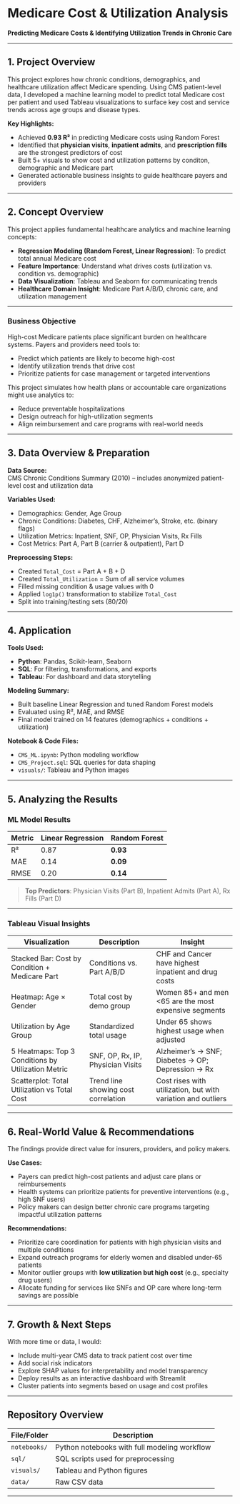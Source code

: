# Medicare Cost & Utilization Analysis  
**Predicting Medicare Costs & Identifying Utilization Trends in Chronic Care**

---

## 1. Project Overview

This project explores how chronic conditions, demographics, and healthcare utilization affect Medicare spending. Using CMS patient-level data, I developed a machine learning model to predict total Medicare cost per patient and used Tableau visualizations to surface key cost and service trends across age groups and disease types.

**Key Highlights:**
- Achieved **0.93 R²** in predicting Medicare costs using Random Forest
- Identified that **physician visits**, **inpatient admits**, and **prescription fills** are the strongest predictors of cost
- Built 5+ visuals to show cost and utilization patterns by conditon, demographic and Medicare part
- Generated actionable business insights to guide healthcare payers and providers


---

## 2. Concept Overview

This project applies fundamental healthcare analytics and machine learning concepts:

- **Regression Modeling (Random Forest, Linear Regression)**: To predict total annual Medicare cost
- **Feature Importance**: Understand what drives costs (utilization vs. condition vs. demographic)
- **Data Visualization**: Tableau and Seaborn for communicating trends
- **Healthcare Domain Insight**: Medicare Part A/B/D, chronic care, and utilization management

---

### Business Objective

High-cost Medicare patients place significant burden on healthcare systems. Payers and providers need tools to:

- Predict which patients are likely to become high-cost
- Identify utilization trends that drive cost
- Prioritize patients for case management or targeted interventions

This project simulates how health plans or accountable care organizations might use analytics to:
- Reduce preventable hospitalizations
- Design outreach for high-utilization segments
- Align reimbursement and care programs with real-world needs

---

## 3. Data Overview & Preparation

**Data Source:**  
CMS Chronic Conditions Summary (2010) – includes anonymized patient-level cost and utilization data

**Variables Used:**
- Demographics: Gender, Age Group
- Chronic Conditions: Diabetes, CHF, Alzheimer’s, Stroke, etc. (binary flags)
- Utilization Metrics: Inpatient, SNF, OP, Physician Visits, Rx Fills
- Cost Metrics: Part A, Part B (carrier & outpatient), Part D

**Preprocessing Steps:**
- Created `Total_Cost` = Part A + B + D
- Created `Total_Utilization` = Sum of all service volumes
- Filled missing condition & usage values with 0
- Applied `log1p()` transformation to stabilize `Total_Cost`
- Split into training/testing sets (80/20)

---

## 4. Application

**Tools Used:**
- **Python**: Pandas, Scikit-learn, Seaborn
- **SQL**: For filtering, transformations, and exports
- **Tableau**: For dashboard and data storytelling

**Modeling Summary:**
- Built baseline Linear Regression and tuned Random Forest models
- Evaluated using R², MAE, and RMSE
- Final model trained on 14 features (demographics + conditions + utilization)

**Notebook & Code Files:**
- `CMS_ML.ipynb`: Python modeling workflow
- `CMS_Project.sql`: SQL queries for data shaping
- `visuals/`: Tableau and Python images

---

## 5. Analyzing the Results

### ML Model Results

| Metric | Linear Regression | Random Forest |
|--------|-------------------|----------------|
| R² | 0.87 | **0.93** |
| MAE | 0.14 | **0.09** |
| RMSE | 0.20 | **0.14** |

> **Top Predictors**: Physician Visits (Part B), Inpatient Admits (Part A), Rx Fills (Part D)

---

### Tableau Visual Insights

| Visualization | Description | Insight |
|---------------|-------------|---------|
| Stacked Bar: Cost by Condition + Medicare Part | Conditions vs. Part A/B/D | CHF and Cancer have highest inpatient and drug costs |
| Heatmap: Age × Gender | Total cost by demo group | Women 85+ and men <65 are the most expensive segments |
| Utilization by Age Group | Standardized total usage | Under 65 shows highest usage when adjusted |
| 5 Heatmaps: Top 3 Conditions by Utilization Metric | SNF, OP, Rx, IP, Physician Visits | Alzheimer’s → SNF; Diabetes → OP; Depression → Rx |
| Scatterplot: Total Utilization vs Total Cost | Trend line showing cost correlation | Cost rises with utilization, but with variation and outliers |

---

## 6. Real-World Value & Recommendations

The findings provide direct value for insurers, providers, and policy makers.

**Use Cases:**
- Payers can predict high-cost patients and adjust care plans or reimbursements
- Health systems can prioritize patients for preventive interventions (e.g., high SNF users)
- Policy makers can design better chronic care programs targeting impactful utilization patterns

**Recommendations:**
- Prioritize care coordination for patients with high physician visits and multiple conditions
- Expand outreach programs for elderly women and disabled under-65 patients
- Monitor outlier groups with **low utilization but high cost** (e.g., specialty drug users)
- Allocate funding for services like SNFs and OP care where long-term savings are possible

---

## 7. Growth & Next Steps

With more time or data, I would:

- Include multi-year CMS data to track patient cost over time
- Add social risk indicators
- Explore SHAP values for interpretability and model transparency
- Deploy results as an interactive dashboard with Streamlit
- Cluster patients into segments based on usage and cost profiles

---

## Repository Overview

| File/Folder | Description |
|-------------|-------------|
| `notebooks/` | Python notebooks with full modeling workflow |
| `sql/` | SQL scripts used for preprocessing |
| `visuals/` | Tableau and Python figures |
| `data/` | Raw CSV data |

---

